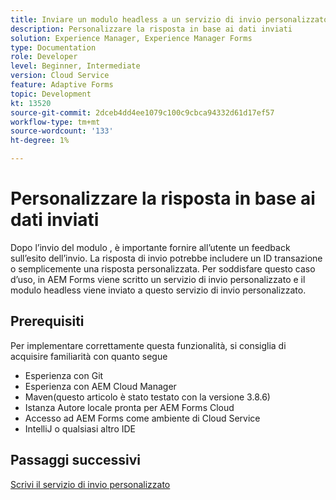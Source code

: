 ```yaml
---
title: Inviare un modulo headless a un servizio di invio personalizzato
description: Personalizzare la risposta in base ai dati inviati
solution: Experience Manager, Experience Manager Forms
type: Documentation
role: Developer
level: Beginner, Intermediate
version: Cloud Service
feature: Adaptive Forms
topic: Development
kt: 13520
source-git-commit: 2dceb4dd4ee1079c100c9cbca94332d61d17ef57
workflow-type: tm+mt
source-wordcount: '133'
ht-degree: 1%

---
```



# Personalizzare la risposta in base ai dati inviati

Dopo l’invio del modulo , è importante fornire all’utente un feedback sull’esito dell’invio. La risposta di invio potrebbe includere un ID transazione o semplicemente una risposta personalizzata. Per soddisfare questo caso d’uso, in AEM Forms viene scritto un servizio di invio personalizzato e il modulo headless viene inviato a questo servizio di invio personalizzato.

## Prerequisiti

Per implementare correttamente questa funzionalità, si consiglia di acquisire familiarità con quanto segue

* Esperienza con Git
* Esperienza con AEM Cloud Manager
* Maven(questo articolo è stato testato con la versione 3.8.6)
* Istanza Autore locale pronta per AEM Forms Cloud
* Accesso ad AEM Forms come ambiente di Cloud Service
* IntelliJ o qualsiasi altro IDE


## Passaggi successivi

[Scrivi il servizio di invio personalizzato](./custom-submit-service.md)